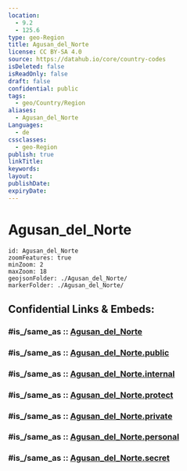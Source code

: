 ```yaml
---
location:
  - 9.2
  - 125.6
type: geo-Region
title: Agusan_del_Norte
license: CC BY-SA 4.0
source: https://datahub.io/core/country-codes
isDeleted: false
isReadOnly: false
draft: false
confidential: public
tags:
  - geo/Country/Region
aliases:
  - Agusan_del_Norte
Languages:
  - de
cssclasses:
  - geo-Region
publish: true
linkTitle:
keywords:
layout:
publishDate:
expiryDate:
---
```


# Agusan_del_Norte

```leaflet
id: Agusan_del_Norte
zoomFeatures: true 
minZoom: 2 
maxZoom: 18
geojsonFolder: ./Agusan_del_Norte/
markerFolder: ./Agusan_del_Norte/
```


## Confidential Links & Embeds: 

### #is_/same_as :: [Agusan_del_Norte](/_Standards/Earth/Continent/Asia/Asia~South~East/Malay_Archipelago/Philippines/Regions~Philippines/Agusan_del_Norte.md) 

### #is_/same_as :: [Agusan_del_Norte.public](/_public/Earth/Continent/Asia/Asia~South~East/Malay_Archipelago/Philippines/Regions~Philippines/Agusan_del_Norte.public.md) 

### #is_/same_as :: [Agusan_del_Norte.internal](/_internal/Earth/Continent/Asia/Asia~South~East/Malay_Archipelago/Philippines/Regions~Philippines/Agusan_del_Norte.internal.md) 

### #is_/same_as :: [Agusan_del_Norte.protect](/_protect/Earth/Continent/Asia/Asia~South~East/Malay_Archipelago/Philippines/Regions~Philippines/Agusan_del_Norte.protect.md) 

### #is_/same_as :: [Agusan_del_Norte.private](/_private/Earth/Continent/Asia/Asia~South~East/Malay_Archipelago/Philippines/Regions~Philippines/Agusan_del_Norte.private.md) 

### #is_/same_as :: [Agusan_del_Norte.personal](/_personal/Earth/Continent/Asia/Asia~South~East/Malay_Archipelago/Philippines/Regions~Philippines/Agusan_del_Norte.personal.md) 

### #is_/same_as :: [Agusan_del_Norte.secret](/_secret/Earth/Continent/Asia/Asia~South~East/Malay_Archipelago/Philippines/Regions~Philippines/Agusan_del_Norte.secret.md)

